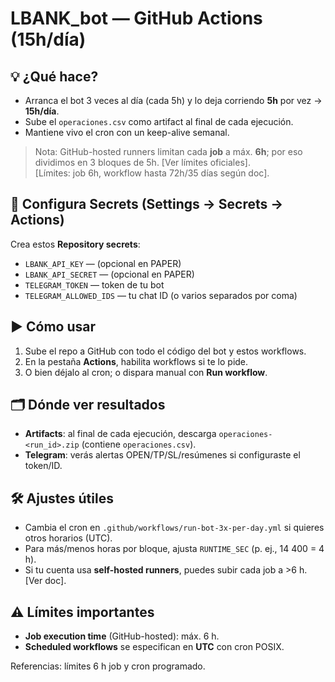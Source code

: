 # LBANK_bot — GitHub Actions (15h/día)

## 💡 ¿Qué hace?
- Arranca el bot 3 veces al día (cada 5h) y lo deja corriendo **5h** por vez → **15h/día**.
- Sube el `operaciones.csv` como artifact al final de cada ejecución.
- Mantiene vivo el cron con un keep-alive semanal.

> Nota: GitHub-hosted runners limitan cada **job** a máx. **6h**; por eso dividimos en 3 bloques de 5h. [Ver límites oficiales].  
> [Límites: job 6h, workflow hasta 72h/35 días según doc].  

## 🔐 Configura Secrets (Settings → Secrets → Actions)
Crea estos **Repository secrets**:
- `LBANK_API_KEY` — (opcional en PAPER)
- `LBANK_API_SECRET` — (opcional en PAPER)
- `TELEGRAM_TOKEN` — token de tu bot
- `TELEGRAM_ALLOWED_IDS` — tu chat ID (o varios separados por coma)

## ▶️ Cómo usar
1. Sube el repo a GitHub con todo el código del bot y estos workflows.
2. En la pestaña **Actions**, habilita workflows si te lo pide.
3. O bien déjalo al cron; o dispara manual con **Run workflow**.

## 🗂️ Dónde ver resultados
- **Artifacts**: al final de cada ejecución, descarga `operaciones-<run_id>.zip` (contiene `operaciones.csv`).
- **Telegram**: verás alertas OPEN/TP/SL/resúmenes si configuraste el token/ID.

## 🛠️ Ajustes útiles
- Cambia el cron en `.github/workflows/run-bot-3x-per-day.yml` si quieres otros horarios (UTC).
- Para más/menos horas por bloque, ajusta `RUNTIME_SEC` (p. ej., 14 400 = 4 h).  
- Si tu cuenta usa **self-hosted runners**, puedes subir cada job a >6 h. [Ver doc].

## ⚠️ Límites importantes
- **Job execution time** (GitHub-hosted): máx. 6 h.  
- **Scheduled workflows** se especifican en **UTC** con cron POSIX.  

Referencias: límites 6 h job y cron programado.
